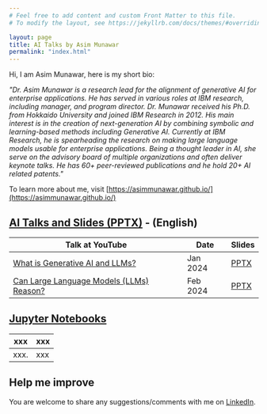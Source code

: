 ```yaml
---
# Feel free to add content and custom Front Matter to this file.
# To modify the layout, see https://jekyllrb.com/docs/themes/#overriding-theme-defaults

layout: page
title: AI Talks by Asim Munawar
permalink: "index.html"
---
```


Hi, I am Asim Munawar, here is my short bio:

_"Dr. Asim Munawar is a research lead for the alignment of generative AI for enterprise applications. He has served in various roles at IBM research, including manager, and program director. Dr. Munawar received his Ph.D. from Hokkaido University and joined IBM Research in 2012. His main interest is in the creation of next-generation AI by combining symbolic and learning-based methods including Generative AI. Currently at IBM Research, he is spearheading the research on making large language models usable for enterprise applications. Being a thought leader in AI, she serve on the advisory board of multiple organizations and often deliver keynote talks. He has 60+ peer-reviewed publications and he hold 20+ AI related patents."_

To learn more about me, visit [https://asimmunawar.github.io/](https://asimmunawar.github.io/)

## [AI Talks and Slides (PPTX)](https://github.com/asimmunawar/ml-course/docs/YouTubeVideos) - (English)

| Talk at YouTube    | Date    | Slides  |
| ------------------ | ------- | ------- |
| [What is Generative AI and LLMs?](https://youtu.be/AneKPA_0b0s?si=mnalVtWn0xMS_PEp)  | Jan 2024   | [PPTX](https://github.com/asimmunawar/ml-course/blob/main/docs/YouTubeVideos/WhatIsGenAI202401.pptx) |
| [Can Large Language Models (LLMs) Reason?](https://youtu.be/RXG85xI23-o?si=4BTeNuh4iRQm9Asy) | Feb 2024 | [PPTX](https://github.com/asimmunawar/ml-course/blob/main/docs/YouTubeVideos/ReasoningWithLLMs202402.pptx) |


## [Jupyter Notebooks](https://github.com/asimmunawar/ml-course/tree/main/src/jupyter-notebooks)

| xxx    | xxx |
| ------ | ------- |
| xxx.   | xxx    |



## Help me improve
You are welcome to share any suggestions/comments with me on [LinkedIn](https://www.linkedin.com/in/asimmunawar/).